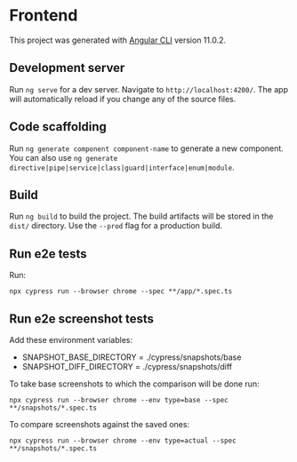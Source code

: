 # Frontend

This project was generated with [Angular CLI](https://github.com/angular/angular-cli) version 11.0.2.

## Development server

Run `ng serve` for a dev server. Navigate to `http://localhost:4200/`. The app will automatically reload if you change any of the source files.

## Code scaffolding

Run `ng generate component component-name` to generate a new component. You can also use `ng generate directive|pipe|service|class|guard|interface|enum|module`.

## Build

Run `ng build` to build the project. The build artifacts will be stored in the `dist/` directory. Use the `--prod` flag for a production build.






## Run e2e tests

Run:

`npx cypress run --browser chrome --spec **/app/*.spec.ts`

## Run e2e screenshot tests

Add these environment variables:
- SNAPSHOT_BASE_DIRECTORY = ./cypress/snapshots/base
- SNAPSHOT_DIFF_DIRECTORY = ./cypress/snapshots/diff

To take base screenshots to which the comparison will be done run:

`npx cypress run --browser chrome --env type=base --spec **/snapshots/*.spec.ts`

To compare screenshots against the saved ones:

`npx cypress run --browser chrome --env type=actual --spec **/snapshots/*.spec.ts`


